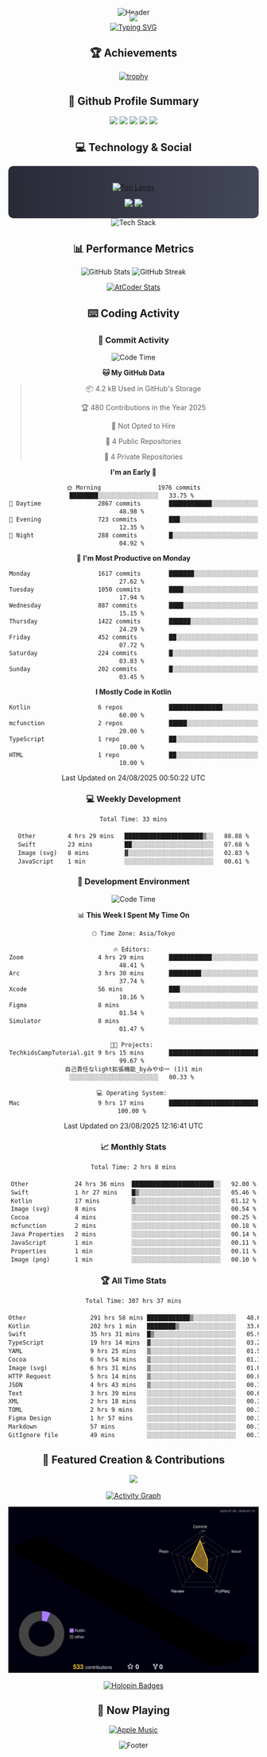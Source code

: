 <div align="center">
  
![Header](https://capsule-render.vercel.app/api?type=waving&color=gradient&customColorList=12&height=300&section=header&text=Welcome%20to%20Batapii's%20Universe&fontSize=50&animation=fadeIn&fontAlignY=40&desc=Android%20Developer%20|%20Kotlin%20LOVE%20)

<div style="margin-top: -20px;">
  <img src="https://readme-typing-svg.herokuapp.com/?lines=Crafting+Android+Experiences;Building+Tomorrow's+Apps+Today;Always+Learning,+Always+Growing&font=Fira%20Code&center=true&width=440&height=45&color=f75c7e&vCenter=true&size=22&pause=1000">
</div>

<a href="https://git.io/typing-svg">
  <img src="https://readme-typing-svg.demolab.com?font=Fira+Code&weight=600&size=28&duration=4000&pause=1000&center=true&vCenter=true&width=800&lines=Hey+there!+I'm+Batapii+%F0%9F%91%8B;Android+Developer+from+Japan+%F0%9F%87%AF%F0%9F%87%B5" alt="Typing SVG" />
</a>

## 🏆 Achievements

[![trophy](https://github-profile-trophy.vercel.app/?username=batapii&theme=onestar&no-frame=true&no-bg=true&column=8&rank=SECRET,SSS,SS,S,AAA,AA,A,B,C,?&margin-w=10&margin-h=10)](https://github.com/ryo-ma/github-profile-trophy)

## 🎯 Github Profile Summary

<div align="center">
  <img src="http://github-profile-summary-cards.vercel.app/api/cards/profile-details?username=batapii&theme=radical" />
  <img src="http://github-profile-summary-cards.vercel.app/api/cards/repos-per-language?username=batapii&theme=radical" />
  <img src="http://github-profile-summary-cards.vercel.app/api/cards/most-commit-language?username=batapii&theme=radical" />
  <img src="http://github-profile-summary-cards.vercel.app/api/cards/stats?username=batapii&theme=radical" />
  <img src="http://github-profile-summary-cards.vercel.app/api/cards/productive-time?username=batapii&theme=radical" />
</div>

## 💻 Technology & Social

<div align="center" style="background: linear-gradient(to right, #282A36, #44475A); padding: 20px; border-radius: 10px;">

[![Top Langs](https://github-readme-stats.vercel.app/api/top-langs/?username=batapii
)](https://github.com/anuraghazra/github-readme-stats)

<div style="margin-top: 15px">
<a href="https://github.com/batapii"><img src="https://img.shields.io/github/followers/batapii?style=for-the-badge&logo=github&label=Follow&color=ff6e96&labelColor=282A36"/></a>
<a href="https://twitter.com/batapii3939"><img src="https://img.shields.io/twitter/follow/batapii?style=for-the-badge&logo=twitter&color=1DA1F2&labelColor=282A36&label= Twitter"/></a>
</div>

</div>

<div align="center">
<img src="https://github-readme-tech-stack.vercel.app/api/cards?title=Tech+Stack&align=center&titleAlign=center&fontSize=20&lineHeight=10&lineCount=4&theme=github_dark&width=800&bg=%230D1117&badge=%23161B22&border=%2321262D&titleColor=%2358A6FF&line1=kotlin%2Ckotlin%2C0095D5%3Bandroid%2Candroid%2C00ff00%3Bjetpackcompose%2Cjetpack%2C4285F4%3B&line2=swift%2Cswift%2CFA7343%3Bfirebase%2Cfirebase%2CFFCA28%3Bgithub%2Cgithub%2C181717%3B&line3=typescript%2Ctypescript%2C3178C6%3Bgraphql%2Cgraphql%2CE10098%3Bsupabase%2Csupabase%2C3FCF8E%3B&line4=gradle%2Cgradle%2C02303A%3Bgitkraken%2Cgitkraken%2C179287%3Bpostman%2Cpostman%2CFF6C37%3B" alt="Tech Stack" />
</div>



## 📊 Performance Metrics

<div align="center">

![GitHub Stats](https://github-readme-stats.vercel.app/api?username=batapii&show_icons=true&theme=radical&hide_border=true&bg_color=0D1117)
![GitHub Streak](https://github-readme-streak-stats.herokuapp.com/?user=batapii&theme=radical&hide_border=true&background=0D1117)

[![AtCoder Stats](https://atcoder-readme-stats.vercel.app/stats/batapii3939?theme=dark&show_history=5&width=495)](https://github.com/iwbc-mzk/atcoder-readme-stats)

</div>

## ⌨️ Coding Activity

### 🌟 Commit Activity
<!--START_SECTION:commit-stats-->
![Code Time](http://img.shields.io/badge/Code%20Time-599%20hrs%2059%20mins-blue)

**🐱 My GitHub Data** 

> 📦 4.2 kB Used in GitHub's Storage 
 > 
> 🏆 480 Contributions in the Year 2025
 > 
> 🚫 Not Opted to Hire
 > 
> 📜 4 Public Repositories 
 > 
> 🔑 4 Private Repositories 
 > 
**I'm an Early 🐤** 

```text
🌞 Morning                1976 commits        ████████░░░░░░░░░░░░░░░░░   33.75 % 
🌆 Daytime                2867 commits        ████████████░░░░░░░░░░░░░   48.98 % 
🌃 Evening                723 commits         ███░░░░░░░░░░░░░░░░░░░░░░   12.35 % 
🌙 Night                  288 commits         █░░░░░░░░░░░░░░░░░░░░░░░░   04.92 % 
```
📅 **I'm Most Productive on Monday** 

```text
Monday                   1617 commits        ███████░░░░░░░░░░░░░░░░░░   27.62 % 
Tuesday                  1050 commits        ████░░░░░░░░░░░░░░░░░░░░░   17.94 % 
Wednesday                887 commits         ████░░░░░░░░░░░░░░░░░░░░░   15.15 % 
Thursday                 1422 commits        ██████░░░░░░░░░░░░░░░░░░░   24.29 % 
Friday                   452 commits         ██░░░░░░░░░░░░░░░░░░░░░░░   07.72 % 
Saturday                 224 commits         █░░░░░░░░░░░░░░░░░░░░░░░░   03.83 % 
Sunday                   202 commits         █░░░░░░░░░░░░░░░░░░░░░░░░   03.45 % 
```


**I Mostly Code in Kotlin** 

```text
Kotlin                   6 repos             ███████████████░░░░░░░░░░   60.00 % 
mcfunction               2 repos             █████░░░░░░░░░░░░░░░░░░░░   20.00 % 
TypeScript               1 repo              ██░░░░░░░░░░░░░░░░░░░░░░░   10.00 % 
HTML                     1 repo              ██░░░░░░░░░░░░░░░░░░░░░░░   10.00 % 
```




 Last Updated on 24/08/2025 00:50:22 UTC
<!--END_SECTION:commit-stats-->

### 💻 Weekly Development
<!--START_SECTION:wakatime-->

```txt
Total Time: 33 mins

Other         4 hrs 29 mins   ██████████████████████▒░░   88.88 %
Swift         23 mins         ██░░░░░░░░░░░░░░░░░░░░░░░   07.68 %
Image (svg)   8 mins          ▓░░░░░░░░░░░░░░░░░░░░░░░░   02.83 %
JavaScript    1 min           ░░░░░░░░░░░░░░░░░░░░░░░░░   00.61 %
```

<!--END_SECTION:wakatime-->

### 🔨 Development Environment
<!--START_SECTION:dev-stats-->
![Code Time](http://img.shields.io/badge/Code%20Time-599%20hrs%2036%20mins-blue)

📊 **This Week I Spent My Time On** 

```text
🕑︎ Time Zone: Asia/Tokyo

🔥 Editors: 
Zoom                     4 hrs 29 mins       ████████████░░░░░░░░░░░░░   48.41 % 
Arc                      3 hrs 30 mins       █████████░░░░░░░░░░░░░░░░   37.74 % 
Xcode                    56 mins             ███░░░░░░░░░░░░░░░░░░░░░░   10.16 % 
Figma                    8 mins              ░░░░░░░░░░░░░░░░░░░░░░░░░   01.54 % 
Simulator                8 mins              ░░░░░░░░░░░░░░░░░░░░░░░░░   01.47 % 

🐱‍💻 Projects: 
TechkidsCampTutorial.git 9 hrs 15 mins       █████████████████████████   99.67 % 
自己責任なlight拡張機能_byみやゆー (1)1 min               ░░░░░░░░░░░░░░░░░░░░░░░░░   00.33 % 

💻 Operating System: 
Mac                      9 hrs 17 mins       █████████████████████████   100.00 % 
```


 Last Updated on 23/08/2025 12:16:41 UTC
<!--END_SECTION:dev-stats-->

### 📈 Monthly Stats
<!--START_SECTION:wakamonth-->

```txt
Total Time: 2 hrs 8 mins

Other             24 hrs 36 mins  ███████████████████████░░   92.00 %
Swift             1 hr 27 mins    █▒░░░░░░░░░░░░░░░░░░░░░░░   05.46 %
Kotlin            17 mins         ▒░░░░░░░░░░░░░░░░░░░░░░░░   01.12 %
Image (svg)       8 mins          ░░░░░░░░░░░░░░░░░░░░░░░░░   00.54 %
Cocoa             4 mins          ░░░░░░░░░░░░░░░░░░░░░░░░░   00.25 %
mcfunction        2 mins          ░░░░░░░░░░░░░░░░░░░░░░░░░   00.18 %
Java Properties   2 mins          ░░░░░░░░░░░░░░░░░░░░░░░░░   00.14 %
JavaScript        1 min           ░░░░░░░░░░░░░░░░░░░░░░░░░   00.11 %
Properties        1 min           ░░░░░░░░░░░░░░░░░░░░░░░░░   00.11 %
Image (png)       1 min           ░░░░░░░░░░░░░░░░░░░░░░░░░   00.10 %
```

<!--END_SECTION:wakamonth-->

### 🏆 All Time Stats
<!--START_SECTION:wakaalltime-->

```txt
Total Time: 307 hrs 37 mins

Other                  291 hrs 58 mins ████████████▒░░░░░░░░░░░░   48.69 %
Kotlin                 202 hrs 1 min   ████████▒░░░░░░░░░░░░░░░░   33.69 %
Swift                  35 hrs 31 mins  █▒░░░░░░░░░░░░░░░░░░░░░░░   05.92 %
TypeScript             19 hrs 14 mins  ▓░░░░░░░░░░░░░░░░░░░░░░░░   03.21 %
YAML                   9 hrs 25 mins   ▒░░░░░░░░░░░░░░░░░░░░░░░░   01.57 %
Cocoa                  6 hrs 54 mins   ▒░░░░░░░░░░░░░░░░░░░░░░░░   01.15 %
Image (svg)            6 hrs 31 mins   ▒░░░░░░░░░░░░░░░░░░░░░░░░   01.09 %
HTTP Request           5 hrs 14 mins   ▒░░░░░░░░░░░░░░░░░░░░░░░░   00.87 %
JSON                   4 hrs 43 mins   ▒░░░░░░░░░░░░░░░░░░░░░░░░   00.79 %
Text                   3 hrs 39 mins   ░░░░░░░░░░░░░░░░░░░░░░░░░   00.61 %
XML                    2 hrs 18 mins   ░░░░░░░░░░░░░░░░░░░░░░░░░   00.39 %
TOML                   2 hrs 9 mins    ░░░░░░░░░░░░░░░░░░░░░░░░░   00.36 %
Figma Design           1 hr 57 mins    ░░░░░░░░░░░░░░░░░░░░░░░░░   00.33 %
Markdown               57 mins         ░░░░░░░░░░░░░░░░░░░░░░░░░   00.16 %
GitIgnore file         49 mins         ░░░░░░░░░░░░░░░░░░░░░░░░░   00.14 %
```

<!--END_SECTION:wakaalltime-->


## 🌟 Featured Creation & Contributions

<div align="center">
  <a href="https://github.com/batapii/ToDoSNS">
    <img src="https://github-readme-stats.vercel.app/api/pin/?username=batapii&repo=ToDoSNS&theme=radical&hide_border=true&bg_color=0D1117" />
  </a>

[![Activity Graph](https://github-readme-activity-graph.vercel.app/graph?username=batapii&custom_title=Contribution%20Graph&hide_border=true&theme=radical&bg_color=0D1117)](https://github.com/ashutosh00710/github-readme-activity-graph)

![3D Contrib](./profile-3d-contrib/profile-night-rainbow.svg)

[![Holopin Badges](https://holopin.me/batapii)](https://holopin.io/@batapii)

</div>

## 🎵 Now Playing

<div align="center">
  
[![Apple Music](https://music-profile.rayriffy.com/theme/dark.svg?uid=001005.6598667d2ffd4a10a4f429edd0ba24c4.1156)](https://github.com/rayriffy/apple-music-github-profile)

</div>

![Footer](https://capsule-render.vercel.app/api?type=waving&color=gradient&customColorList=12&height=100&section=footer)

</div>
